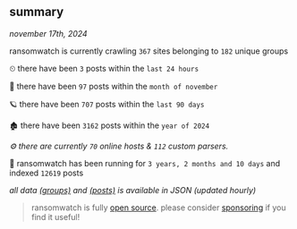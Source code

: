 
## summary
_november 17th, 2024_

ransomwatch is currently crawling `367` sites belonging to `182` unique groups

⏲ there have been `3` posts within the `last 24 hours`

🦈 there have been `97` posts within the `month of november`

🪐 there have been `707` posts within the `last 90 days`

🏚 there have been `3162` posts within the `year of 2024`

_⚙️ there are currently `70` online hosts & `112` custom parsers._

🦕 ransomwatch has been running for `3 years, 2 months and 10 days` and indexed `12619` posts

_all data  [(groups)](http://ransomwhat.telemetry.ltd/groups) and [(posts)](http://ransomwhat.telemetry.ltd/posts) is available in JSON (updated hourly)_

> ransomwatch is fully [open source](https://github.com/joshhighet/ransomwatch#ransomwatch--). please consider [sponsoring](https://github.com/sponsors/joshhighet) if you find it useful!
